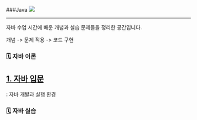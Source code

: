 ###Java ![](https://img.shields.io/badge/Java-007396?style=flat&logo=OpenJDK&logoColor=white")
***
자바 수업 시간에 배운 개념과 실습 문제들을 정리한 공간입니다.

개념 -> 문제 적용 -> 코드 구현

### 🗓️ 자바 이론
## [1. 자바 입문](https://devlog111.tistory.com/1)
: 자바 개발과 실행 환경



### 🗓️ 자바 실습
